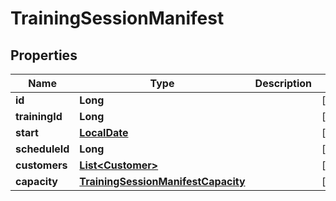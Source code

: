 
# TrainingSessionManifest

## Properties
Name | Type | Description | Notes
------------ | ------------- | ------------- | -------------
**id** | **Long** |  |  [optional]
**trainingId** | **Long** |  |  [optional]
**start** | [**LocalDate**](LocalDate.md) |  |  [optional]
**scheduleId** | **Long** |  |  [optional]
**customers** | [**List&lt;Customer&gt;**](Customer.md) |  |  [optional]
**capacity** | [**TrainingSessionManifestCapacity**](TrainingSessionManifestCapacity.md) |  |  [optional]



